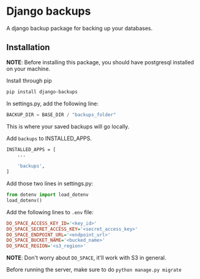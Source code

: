 # Django backups

A django backup package for backing up your databases.

## Installation

**NOTE**: Before installing this package, you should have postgresql installed on your machine.

Install through pip

```bash
pip install django-backups
```

In settings.py, add the following line:

```python
BACKUP_DIR = BASE_DIR / "backups_folder"
```

This is where your saved backups will go locally.

Add `backups` to INSTALLED_APPS.

```bash
INSTALLED_APPS = [
    ...

    'backups',
]
```

Add those two lines in settings.py:

```python
from dotenv import load_dotenv
load_dotenv()
```

Add the following lines to `.env` file:
```ini
DO_SPACE_ACCESS_KEY_ID='<key_id>'
DO_SPACE_SECRET_ACCESS_KEY='<secret_access_key>'
DO_SPACE_ENDPOINT_URL='<endpoint_url>'
DO_SPACE_BUCKET_NAME='<bucked_name>'
DO_SPACE_REGION='<s3_region>'
```

**NOTE**: Don't worry about `DO_SPACE`, it'll work with S3 in general.

Before running the server, make sure to do `python manage.py migrate`

